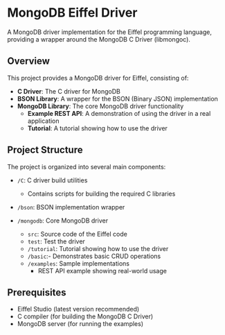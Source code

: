 # MongoDB Eiffel Driver

A MongoDB driver implementation for the Eiffel programming language, providing a wrapper around the MongoDB C Driver (libmongoc).

## Overview

This project provides a MongoDB driver for Eiffel, consisting of:

- **C Driver**: The C driver for MongoDB
- **BSON Library**: A wrapper for the BSON (Binary JSON) implementation
- **MongoDB Library**: The core MongoDB driver functionality
    - **Example REST API**: A demonstration of using the driver in a real application
    - **Tutorial**: A tutorial showing how to use the driver

## Project Structure

The project is organized into several main components:

- `/C`: C driver build utilities
  - Contains scripts for building the required C libraries
 

- `/bson`: BSON implementation wrapper
 
- `/mongodb`: Core MongoDB driver
  - `src`: Source code of the Eiffel code 
  - `test`: Test the driver
  - `/tutorial`: Tutorial showing how to use the driver
  - `/basic`:- Demonstrates basic CRUD operations
  - `/examples`: Sample implementations
      - REST API example showing real-world usage
  


## Prerequisites

- Eiffel Studio (latest version recommended)
- C compiler (for building the MongoDB C Driver)
- MongoDB server (for running the examples)

